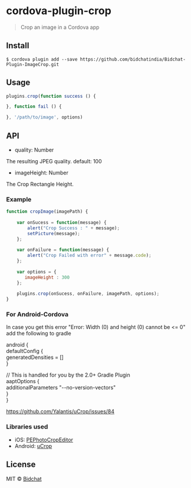 # cordova-plugin-crop

> Crop an image in a Cordova app


## Install

```
$ cordova plugin add --save https://github.com/bidchatindia/Bidchat-Plugin-ImageCrop.git
```


## Usage

```js
plugins.crop(function success () {

}, function fail () {

}, '/path/to/image', options)
```

## API

 * quality: Number

The resulting JPEG quality. default: 100

 * imageHeight: Number

The Crop Rectangle Height.

### Example 

```js
function cropImage(imagePath) {
    
    var onSucess = function(message) {
        alert("Crop Success : " + message);
        setPicture(message);
    };
    
    var onFailure = function(message) {
        alert("Crop Failed with error" + message.code);
    };
    
    var options = { 
       imageHeight : 300
    };
    
    plugins.crop(onSucess, onFailure, imagePath, options);
}
```

### For Android-Cordova
In case you get this error "Error: Width (0) and height (0) cannot be <= 0" add the following to gradle


 android {  
   defaultConfig {  
     generatedDensities = []  
  }  

  // This is handled for you by the 2.0+ Gradle Plugin  
  aaptOptions {  
    additionalParameters "--no-version-vectors"  
  }  
 }

 https://github.com/Yalantis/uCrop/issues/84

### Libraries used

 * iOS: [PEPhotoCropEditor](https://github.com/kishikawakatsumi/PEPhotoCropEditor)
 * Android: [uCrop](https://github.com/Yalantis/uCrop)

## License

MIT © [Bidchat](https://github.com/bidchatindia)
